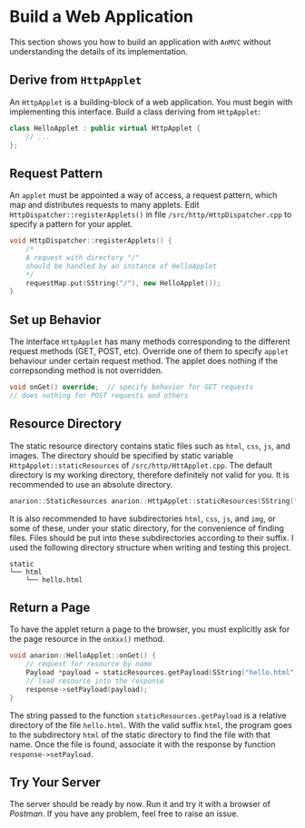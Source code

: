 # Build a Web Application

This section shows you how to build an application with `AnMVC` without understanding the details of its implementation.

## Derive from `HttpApplet`

An `HttpApplet` is a building-block of a web application. You must begin with implementing this interface. Build a class deriving from `HttpApplet`:

```cpp
class HelloApplet : public virtual HttpApplet {
	// ...
};
```

## Request Pattern

An `applet` must be appointed a way of access, a request pattern, which map and distributes requests to many applets. Edit `HttpDispatcher::registerApplets()` in file `/src/http/HttpDispatcher.cpp` to specify a pattern for your applet.

```cpp
void HttpDispatcher::registerApplets() {
    /*
    A request with directory "/"
    should be handled by an instance of HelloApplet
    */
    requestMap.put(SString("/"), new HelloApplet());
}
```

## Set up Behavior

The interface `HttpApplet` has many methods corresponding to the different request methods (GET, POST, etc). Override one of them to specify `applet` behaviour under certain request method. The applet does nothing if the correpsonding method is not overridden.

```cpp
void onGet() override;  // specify behavior for GET requests
// does nothing for POST requests and others
```

## Resource Directory

The static resource directory contains static files such as `html`, `css`, `js`, and images. The directory should be specified by static variable `HttpApplet::staticResources` of `/src/http/HttApplet.cpp`. The default directory is my working directory, therefore definitely not valid for you. It is recommended to use an absolute directory.

```cpp
anarion::StaticResources anarion::HttpApplet::staticResources(SString("/path/to/static"));
```

It is also recommended to have subdirectories `html`, `css`, `js`, and `img`, or some of these, under your static directory, for the convenience of finding files. Files should be put into these subdirectories according to their suffix. I used the following directory structure when writing and testing this project.

```shell
static
└── html
    └── hello.html
```



## Return a Page

To have the applet return a page to the browser, you must explicitly ask for the page resource in the `onXxx()` method. 

```cpp
void anarion::HelloApplet::onGet() {
    // request for resource by name
    Payload *payload = staticResources.getPayload(SString("hello.html"));
    // load resource into the response
    response->setPayload(payload);
}
```

The string passed to the function `staticResources.getPayload` is a relative directory of the file `hello.html`. With the valid suffix `html`, the program goes to the subdirectory `html` of the static directory to find the file with that name. Once the file is found, associate it with the response by function `response->setPayload`.

## Try Your Server

The server should be ready by now. Run it and try it with a browser of *Postman*. If you have any problem, feel free to raise an issue.

